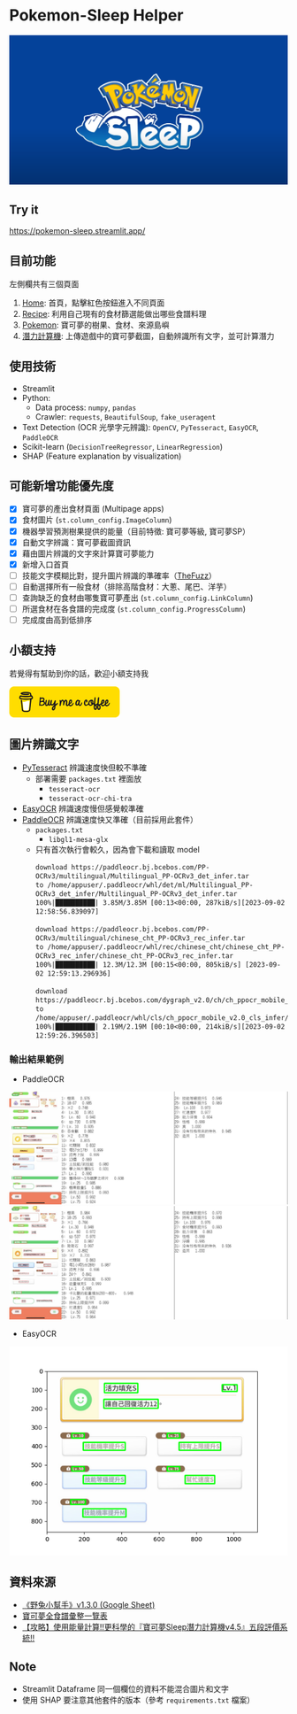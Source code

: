 # Pokemon-Sleep Helper

![pokemon_sleep](img/pokemon_sleep.png)

## Try it
https://pokemon-sleep.streamlit.app/

## 目前功能

左側欄共有三個頁面

1. [Home](https://pokemon-sleep.streamlit.app): 首頁，點擊紅色按鈕進入不同頁面
2. [Recipe](https://pokemon-sleep.streamlit.app/Recipe): 利用自己現有的食材篩選能做出哪些食譜料理
3. [Pokemon](https://pokemon-sleep.streamlit.app/Pokemon): 寶可夢的樹果、食材、來源島嶼
4. [潛力計算機](https://pokemon-sleep.streamlit.app/%E6%BD%9B%E5%8A%9B%E8%A8%88%E7%AE%97%E6%A9%9F): 上傳遊戲中的寶可夢截圖，自動辨識所有文字，並可計算潛力

## 使用技術
- Streamlit
- Python:
  - Data process: `numpy`, `pandas`
  - Crawler: `requests`, `BeautifulSoup`, `fake_useragent`
- Text Detection (OCR 光學字元辨識): `OpenCV`, `PyTesseract`, `EasyOCR`, `PaddleOCR`
- Scikit-learn (`DecisionTreeRegressor`, `LinearRegression`)
- SHAP (Feature explanation by visualization)

## 可能新增功能優先度
- [x] 寶可夢的產出食材頁面 (Multipage apps)
- [x] 食材圖片 (`st.column_config.ImageColumn`)
- [x] 機器學習預測樹果提供的能量（目前特徵: 寶可夢等級, 寶可夢SP）
- [x] 自動文字辨識：寶可夢截圖資訊
- [x] 藉由圖片辨識的文字來計算寶可夢能力
- [x] 新增入口首頁
- [ ] 技能文字模糊比對，提升圖片辨識的準確率（[TheFuzz](https://github.com/seatgeek/thefuzz)）
- [ ] 自動選擇所有一般食材（排除高階食材：大蔥、尾巴、洋芋）
- [ ] 查詢缺乏的食材由哪隻寶可夢產出 (`st.column_config.LinkColumn`)
- [ ] 所選食材在各食譜的完成度 (`st.column_config.ProgressColumn`)
- [ ] 完成度由高到低排序

## 小額支持

若覺得有幫助到你的話，歡迎小額支持我

<a href="https://www.buymeacoffee.com/jiapingchu"><img src="img/bmc.png" width="200"/></a>

## 圖片辨識文字

- [PyTesseract](https://github.com/madmaze/pytesseract) 辨識速度快但較不準確
  - 部署需要 `packages.txt` 裡面放
    -  `tesseract-ocr`
    -  `tesseract-ocr-chi-tra`
- [EasyOCR](https://github.com/JaidedAI/EasyOCR) 辨識速度慢但感覺較準確
- [PaddleOCR](https://github.com/PaddlePaddle/PaddleOCR) 辨識速度快又準確（目前採用此套件）
  - `packages.txt`
    - `libgl1-mesa-glx`
  - 只有首次執行會較久，因為會下載和讀取 model
    ```
    download https://paddleocr.bj.bcebos.com/PP-OCRv3/multilingual/Multilingual_PP-OCRv3_det_infer.tar 
    to /home/appuser/.paddleocr/whl/det/ml/Multilingual_PP-OCRv3_det_infer/Multilingual_PP-OCRv3_det_infer.tar
    100%|██████████| 3.85M/3.85M [00:13<00:00, 287kiB/s][2023-09-02 12:58:56.839097]  

    download https://paddleocr.bj.bcebos.com/PP-OCRv3/multilingual/chinese_cht_PP-OCRv3_rec_infer.tar 
    to /home/appuser/.paddleocr/whl/rec/chinese_cht/chinese_cht_PP-OCRv3_rec_infer/chinese_cht_PP-OCRv3_rec_infer.tar
    100%|██████████| 12.3M/12.3M [00:15<00:00, 805kiB/s] [2023-09-02 12:59:13.296936] 

    download https://paddleocr.bj.bcebos.com/dygraph_v2.0/ch/ch_ppocr_mobile_v2.0_cls_infer.tar 
    to /home/appuser/.paddleocr/whl/cls/ch_ppocr_mobile_v2.0_cls_infer/ch_ppocr_mobile_v2.0_cls_infer.tar
    100%|██████████| 2.19M/2.19M [00:10<00:00, 214kiB/s][2023-09-02 12:59:26.396503]  
    ```

### 輸出結果範例

- PaddleOCR

![paddleOCR result](img/result_paddleOCR/result.jpg)
![paddleOCR result1](img/result_paddleOCR/result1.jpg)

- EasyOCR

![out_box](img/out_box.png)

## 資料來源

- [《野兔小幫手》v1.3.0 (Google Sheet)](https://docs.google.com/spreadsheets/d/18aAHjg762T29F74yo8axDVFO09swCa7nUp_eTZ51ZAc/edit#gid=439534137)
- [寶可夢全食譜彙整一覽表](https://pinogamer.com/16427)
- [【攻略】使用能量計算!!更科學的『寶可夢Sleep潛力計算機v4.5』五段評價系統!!](https://forum.gamer.com.tw/C.php?bsn=36685&snA=913&tnum=354)


## Note
- Streamlit Dataframe 同一個欄位的資料不能混合圖片和文字
- 使用 SHAP 要注意其他套件的版本（參考 `requirements.txt` 檔案）

